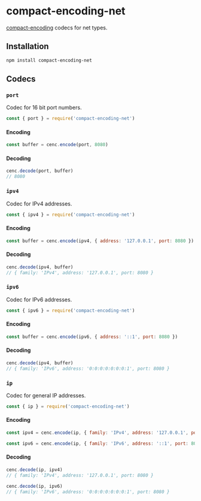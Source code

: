 # compact-encoding-net

[compact-encoding](https://github.com/compact-encoding/compact-encoding) codecs for net types.

## Installation

```sh
npm install compact-encoding-net
```

## Codecs

### `port`

Codec for 16 bit port numbers.

```js
const { port } = require('compact-encoding-net')
```

#### Encoding

```js
const buffer = cenc.encode(port, 8080)
```

#### Decoding

```js
cenc.decode(port, buffer)
// 8080
```

### `ipv4`

Codec for IPv4 addresses.

```js
const { ipv4 } = require('compact-encoding-net')
```

#### Encoding

```js
const buffer = cenc.encode(ipv4, { address: '127.0.0.1', port: 8080 })
```

#### Decoding

```js
cenc.decode(ipv4, buffer)
// { family: 'IPv4', address: '127.0.0.1', port: 8080 }
```

### `ipv6`

Codec for IPv6 addresses.

```js
const { ipv6 } = require('compact-encoding-net')
```

#### Encoding

```js
const buffer = cenc.encode(ipv6, { address: '::1', port: 8080 })
```

#### Decoding

```js
cenc.decode(ipv4, buffer)
// { family: 'IPv6', address: '0:0:0:0:0:0:0:1', port: 8080 }
```

### `ip`

Codec for general IP addresses.

```js
const { ip } = require('compact-encoding-net')
```

#### Encoding

```js
const ipv4 = cenc.encode(ip, { family: 'IPv4', address: '127.0.0.1', port: 8080 })
```

```js
const ipv6 = cenc.encode(ip, { family: 'IPv6', address: '::1', port: 8080 })
```

#### Decoding

```js
cenc.decode(ip, ipv4)
// { family: 'IPv4', address: '127.0.0.1', port: 8080 }
```

```js
cenc.decode(ip, ipv6)
// { family: 'IPv6', address: '0:0:0:0:0:0:0:1', port: 8080 }
```
